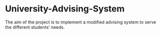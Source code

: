 # University-Advising-System
The aim of the project is to implement a modified advising system to serve the different students’ needs.

